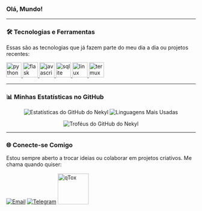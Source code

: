 ### Olá, Mundo!

---

### 🛠️ Tecnologias e Ferramentas

Essas são as tecnologias que já fazem parte do meu dia a dia ou projetos recentes:

<p align="left">
  <a href="https://www.python.org" target="_blank"> <img src="https://skillicons.dev/icons?i=python" alt="python" width="40" height="40"/> </a>
  <a href="https://flask.palletsprojects.com/" target="_blank"> <img src="https://skillicons.dev/icons?i=flask" alt="flask" width="40" height="40"/> </a>
  <a href="https://www.javascript.com" target="_blank"> <img src="https://skillicons.dev/icons?i=js" alt="javascript" width="40" height="40"/> </a>
  <a href="https://sqlite.org/index.html" target="_blank"> <img src="https://skillicons.dev/icons?i=sqlite" alt="sqlite" width="40" height="40"/> </a>
  <a href="https://www.linux.org/" target="_blank"> <img src="https://skillicons.dev/icons?i=linux" alt="linux" width="40" height="40"/> </a>
  <a href="https://termux.dev" target="_blank"> <img src="https://img.shields.io/badge/Termux-black?style=flat-square&logo=linux&logoColor=white" alt="termux" height="40"/> </a>
</p>

---

### 📊 Minhas Estatísticas no GitHub

<p align="center">
  <img src="https://github-readme-stats.vercel.app/api?username=nekyl&show_icons=true&theme=radical&locale=pt-br&hide_title=true&bg_color=00000000" alt="Estatísticas do GitHub do Nekyl"/>
  <img src="https://github-readme-stats.vercel.app/api/top-langs/?username=nekyl&layout=compact&theme=tokyonight&locale=pt-br&hide_title=true&bg_color=00000000" alt="Linguagens Mais Usadas"/>
</p>

<p align="center">
  <img src="https://github-profile-trophy.vercel.app/?username=nekyl&theme=radical&no-frame=true&no-bg=true" alt="Troféus do GitHub do Nekyl"/>
</p>

---


### 🌐 Conecte-se Comigo

Estou sempre aberto a trocar ideias ou colaborar em projetos criativos. Me chama quando quiser:

[![Email](https://img.shields.io/badge/Email-D14836?style=for-the-badge&logo=gmail&logoColor=white)](mailto:nekyl.truth827@slmails.com)
[![Telegram](https://img.shields.io/badge/Telegram-2CA5E0?style=for-the-badge&logo=telegram&logoColor=white)](https://t.me/nekyll)
<a href="https://ibb.co/ZRNCYpVd">
  <img src="https://i.ibb.co/Y7H4GWTH/qTox.png" alt="qTox" border="0" width="82" style="position: relative; top: 2px;">
</a>


<picture>
  <source
    srcset="https://github-readme-stats.vercel.app/api?username=nekyl&show_icons=true&theme=dracula&locale=pt-br"
    media="(prefers-color-scheme: dark)"
  />
</picture>
